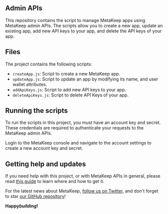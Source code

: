 ## Admin APIs

This repository contains the script to manage MetaKeep apps using MetaKeep admin APIs. The scripts allow you to create a new app, update an existing app, add new API keys to your app, and delete the API keys of your app.

## Files

The project contains the following scripts:

- `createApp.js`: Script to create a new MetaKeep app.
- `updateApp.js`: Script to update an app by modifying its name, and user wallet attributes.
- `addApiKeys.js`: Script to add new API keys to your app.
- `deleteApiKeys.js`: Script to delete API Keys of your app.

## Running the scripts

To run the scripts in this project, you must have an account key and secret. These credentials are required to authenticate your requests to the MetaKeep admin APIs.

Login to the MetaKeep console and navigate to the account settings to create a new account key and secret.

## Getting help and updates

If you need help with this project, or with MetaKeep APIs in general, please read [this guide](https://docs.metakeep.xyz/) to learn where and how to get it.

For the latest news about MetaKeep, [follow us on Twitter](https://twitter.com/metakeep), and don't forget to star [our GitHub repository](https://github.com/PassbirdCo/MetaKeepCodeSamples.git)!

**Happy*building*!**